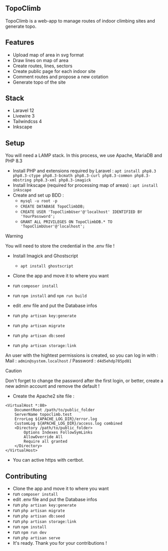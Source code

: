 ## TopoClimb

TopoClimb is a web-app to manage routes of indoor climbing sites and generate topo.

## Features
- Upload map of area in svg format
- Draw lines on map of area
- Create routes, lines, sectors
- Create public page for each indoor site
- Comment routes and propose a new cotation
- Generate topo of the site

## Stack
- Laravel 12
- Livewire 3
- Tailwindcss 4
- Inkscape

## Setup

You will need a LAMP stack. In this process, we use Apache, MariaDB and PHP 8.3
- Install PHP and extensions required by Laravel : `apt install php8.3 php8.3-ctype php8.3-bcmath php8.3-curl php8.3-common php8.3-mbstring php8.3-xml php8.3-imagick`
- Install Inkscape (required for processing map of areas) : `apt install inkscape`
- Create and set up BDD :
    - `mysql -u root -p`
    - `CREATE DATABASE TopoClimbDB;`
    - `CREATE USER 'TopoClimbUser'@'localhost' IDENTIFIED BY 'YourPassword';`
    - `GRANT ALL PRIVILEGES ON TopoClimbDB.* TO 'TopoClimbUser'@'localhost';`
> [!WARNING]
> You will need to store the credential in the .env file !

- Install Imagick and Ghostscript
    - `apt install ghostscript`

- Clone the app and move it to where you want
- run `composer install`
- run `npm install` and `npm run build`
- edit .env file and put the Database infos
- run `php artisan key:generate`
- run `php artisan migrate`
- run `php artisan db:seed`
- run `php artisan storage:link`

An user with the hightest permissions is created, so you can log in with : Mail : `admin@system.localhost` / Password : `d4d5ehdp785pd81 `

> [!CAUTION]
> Don't forget to change the password after the first login, or better, create a new admin account and remove the default !

- Create the Apache2 site file :
```
<VirtualHost *:80>
    DocumentRoot /path/to/public_folder
    ServerName topoclimb.test
    ErrorLog ${APACHE_LOG_DIR}/error.log
    CustomLog ${APACHE_LOG_DIR}/access.log combined
    <Directory /path/to/public_folder>
        Options Indexes FollowSymLinks
        AllowOverride All
        Require all granted
    </Directory>
</VirtualHost>
```
- You can active https with certbot.
## Contributing

- Clone the app and move it to where you want
- run `composer install`
- edit .env file and put the Database infos
- run `php artisan key:generate`
- run `php artisan migrate`
- run `php artisan db:seed`
- run `php artisan storage:link`
- run `npm install`
- run `npm run dev`
- run `php artisan serve`
- It's ready. Thank you for your contributions !